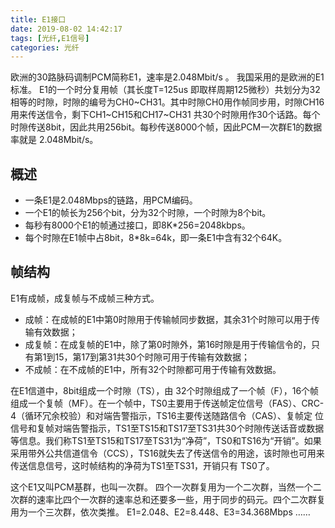 ```yaml
---
title: E1接口
date: 2019-08-02 14:42:17
tags: [光纤,E1信号]
categories: 光纤
---
```


<meta name="referrer" content="no-referrer" />

欧洲的30路脉码调制PCM简称E1，速率是2.048Mbit/s 。 我国采用的是欧洲的E1标准。 E1的一个时分复用帧（其长度T=125us 即取样周期125微秒）共划分为32相等的时隙，时隙的编号为CH0~CH31。其中时隙CH0用作帧同步用，时隙CH16用来传送信令，剩下CH1~CH15和CH17~CH31 共30个时隙用作30个话路。每个时隙传送8bit，因此共用256bit。每秒传送8000个帧，因此PCM一次群E1的数据率就是 2.048Mbit/s。


## 概述

* 一条E1是2.048Mbps的链路，用PCM编码。
* 一个E1的帧长为256个bit，分为32个时隙，一个时隙为8个bit。
* 每秒有8000个E1的帧通过接口，即8K*256=2048kbps。
* 每个时隙在E1帧中占8bit，8*8k=64k，即一条E1中含有32个64K。


## 帧结构

E1有成帧，成复帧与不成帧三种方式。

* 成帧：在成帧的E1中第0时隙用于传输帧同步数据，其余31个时隙可以用于传输有效数据；
* 成复帧：在成复帧的E1中，除了第0时隙外，第16时隙是用于传输信令的，只有第1到15，第17到第31共30个时隙可用于传输有效数据；
* 不成帧：在不成帧的E1中，所有32个时隙都可用于传输有效数据。


在E1信道中，8bit组成一个时隙（TS），由 32个时隙组成了一个帧（F），16个帧组成一个复帧（MF）。在一个帧中，TS0主要用于传送帧定位信号（FAS）、CRC-4（循环冗余校验）和对端告警指示，TS16主要传送随路信令（CAS）、复帧定 位信号和复帧对端告警指示，TS1至TS15和TS17至TS31共30个时隙传送话音或数据等信息。我们称TS1至TS15和TS17至TS31为“净荷”，TS0和TS16为“开销”。如果采用带外公共信道信令（CCS），TS16就失去了传送信令的用途，该时隙也可用来传送信息信号，这时帧结构的净荷为TS1至TS31，开销只有 TS0了。

这个E1又叫PCM基群，也叫一次群。 四个一次群复用为一个二次群，当然一个二次群的速率比四个一次群的速率总和还要多一些，用于同步的码元。四个二次群复用为一个三次群，依次类推。 E1=2.048、E2=8.448、E3=34.368Mbps ……






